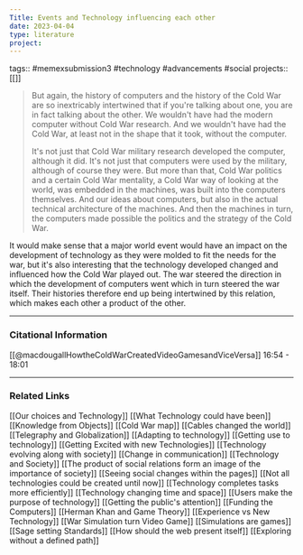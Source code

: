 ```yaml
---
Title: Events and Technology influencing each other
date: 2023-04-04
type: literature
project:
---
```

tags:: #memexsubmission3 #technology #advancements #social 
projects::[[]]

> But again, the history of computers and the history of the Cold War are so inextricably intertwined that if you're talking about one, you are in fact talking about the other. We wouldn't have had the modern computer without Cold War research. And we wouldn't have had the Cold War, at least not in the shape that it took, without the computer.
> 
> It's not just that Cold War military research developed the computer, although it did. It's not just that computers were used by the military, although of course they were. But more than that, Cold War politics and a certain Cold War mentality, a Cold War way of looking at the world, was embedded in the machines, was built into the computers themselves. And our ideas about computers, but also in the actual technical architecture of the machines. And then the machines in turn, the computers made possible the politics and the strategy of the Cold War.

It would make sense that a major world event would have an impact on the development of technology as they were molded to fit the needs for the war, but it's also interesting that the technology developed changed and influenced how the Cold War played out. The war steered the direction in which the development of computers went which in turn steered the war itself. Their histories therefore end up being intertwined by this relation, which makes each other a product of the other.

---
### Citational Information

[[@macdougallHowtheColdWarCreatedVideoGamesandViceVersa]] 16:54 - 18:01

---

### Related Links

[[Our choices and Technology]]
[[What Technology could have been]]
[[Knowledge from Objects]]
[[Cold War map]]
[[Cables changed the world]]
[[Telegraphy and Globalization]]
[[Adapting to technology]]
[[Getting use to technology]]
[[Getting Excited with new Technologies]]
[[Technology evolving along with society]]
[[Change in communication]]
[[Technology and Society]]
[[The product of social relations form an image of the importance of society]]
[[Seeing social changes within the pages]]
[[Not all technologies could be created until now]]
[[Technology completes tasks more efficiently]]
[[Technology changing time and space]]
[[Users make the purpose of technology]]
[[Getting the public's attention]]
[[Funding the Computers]]
[[Herman Khan and Game Theory]]
[[Experience vs New Technology]]
[[War Simulation turn Video Game]]
[[Simulations are games]]
[[Sage setting Standards]]
[[How should the web present itself]]
[[Exploring without a defined path]]